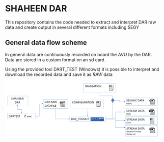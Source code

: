 # SHAHEEN DAR
This repository contains the code needed to extract and interpret DAR raw data and create output
in several different formats including SEGY

## General data flow scheme
In general data are continuously recorded on board the AVU by the DAR. Data are stored in a custom format on an sd card.

Using the provided tool DART_TEST (Windows) it is possible to interpret and download the recorded data and save it as _RAW_ data

![sketch](/RES/IMG_00.png)

